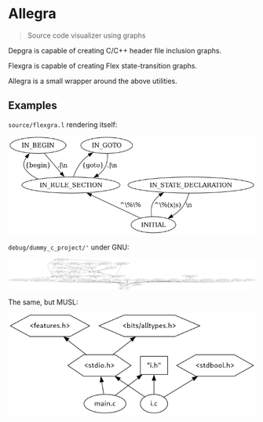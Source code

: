 # Allegra
> Source code visualizer using graphs

Depgra is capable of creating C/C++ header file inclusion graphs.

Flexgra is capable of creating Flex state-transition graphs.

Allegra is a small wrapper around the above utilities.

## Examples
`source/flexgra.l` rendering itself:

![flexgra](documentation/flexgra.png)

`debug/dummy_c_project/'` under GNU:

![gnu\_stdio](documentation/gnu_stdio.png)

The same, but MUSL:

![gnu\_musl](documentation/musl_stdio.png)
